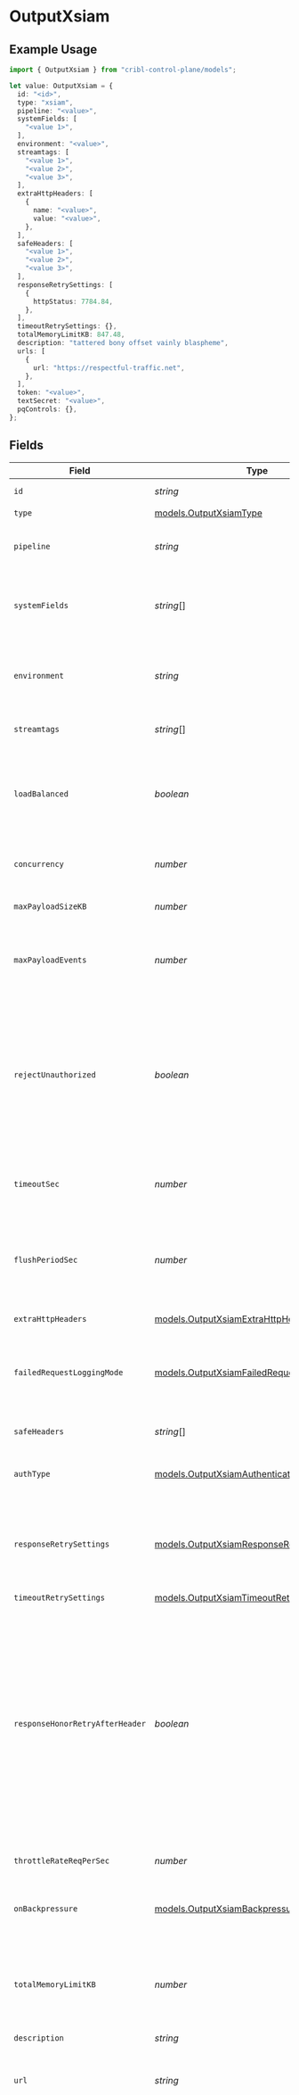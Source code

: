 # OutputXsiam

## Example Usage

```typescript
import { OutputXsiam } from "cribl-control-plane/models";

let value: OutputXsiam = {
  id: "<id>",
  type: "xsiam",
  pipeline: "<value>",
  systemFields: [
    "<value 1>",
  ],
  environment: "<value>",
  streamtags: [
    "<value 1>",
    "<value 2>",
    "<value 3>",
  ],
  extraHttpHeaders: [
    {
      name: "<value>",
      value: "<value>",
    },
  ],
  safeHeaders: [
    "<value 1>",
    "<value 2>",
    "<value 3>",
  ],
  responseRetrySettings: [
    {
      httpStatus: 7784.84,
    },
  ],
  timeoutRetrySettings: {},
  totalMemoryLimitKB: 847.48,
  description: "tattered bony offset vainly blaspheme",
  urls: [
    {
      url: "https://respectful-traffic.net",
    },
  ],
  token: "<value>",
  textSecret: "<value>",
  pqControls: {},
};
```

## Fields

| Field                                                                                                                                                                                                                                                                                                                                            | Type                                                                                                                                                                                                                                                                                                                                             | Required                                                                                                                                                                                                                                                                                                                                         | Description                                                                                                                                                                                                                                                                                                                                      |
| ------------------------------------------------------------------------------------------------------------------------------------------------------------------------------------------------------------------------------------------------------------------------------------------------------------------------------------------------ | ------------------------------------------------------------------------------------------------------------------------------------------------------------------------------------------------------------------------------------------------------------------------------------------------------------------------------------------------ | ------------------------------------------------------------------------------------------------------------------------------------------------------------------------------------------------------------------------------------------------------------------------------------------------------------------------------------------------ | ------------------------------------------------------------------------------------------------------------------------------------------------------------------------------------------------------------------------------------------------------------------------------------------------------------------------------------------------ |
| `id`                                                                                                                                                                                                                                                                                                                                             | *string*                                                                                                                                                                                                                                                                                                                                         | :heavy_minus_sign:                                                                                                                                                                                                                                                                                                                               | Unique ID for this output                                                                                                                                                                                                                                                                                                                        |
| `type`                                                                                                                                                                                                                                                                                                                                           | [models.OutputXsiamType](../models/outputxsiamtype.md)                                                                                                                                                                                                                                                                                           | :heavy_check_mark:                                                                                                                                                                                                                                                                                                                               | N/A                                                                                                                                                                                                                                                                                                                                              |
| `pipeline`                                                                                                                                                                                                                                                                                                                                       | *string*                                                                                                                                                                                                                                                                                                                                         | :heavy_minus_sign:                                                                                                                                                                                                                                                                                                                               | Pipeline to process data before sending out to this output                                                                                                                                                                                                                                                                                       |
| `systemFields`                                                                                                                                                                                                                                                                                                                                   | *string*[]                                                                                                                                                                                                                                                                                                                                       | :heavy_minus_sign:                                                                                                                                                                                                                                                                                                                               | Fields to automatically add to events, such as cribl_pipe. Supports wildcards.                                                                                                                                                                                                                                                                   |
| `environment`                                                                                                                                                                                                                                                                                                                                    | *string*                                                                                                                                                                                                                                                                                                                                         | :heavy_minus_sign:                                                                                                                                                                                                                                                                                                                               | Optionally, enable this config only on a specified Git branch. If empty, will be enabled everywhere.                                                                                                                                                                                                                                             |
| `streamtags`                                                                                                                                                                                                                                                                                                                                     | *string*[]                                                                                                                                                                                                                                                                                                                                       | :heavy_minus_sign:                                                                                                                                                                                                                                                                                                                               | Tags for filtering and grouping in @{product}                                                                                                                                                                                                                                                                                                    |
| `loadBalanced`                                                                                                                                                                                                                                                                                                                                   | *boolean*                                                                                                                                                                                                                                                                                                                                        | :heavy_minus_sign:                                                                                                                                                                                                                                                                                                                               | Enable for optimal performance. Even if you have one hostname, it can expand to multiple IPs. If disabled, consider enabling round-robin DNS.                                                                                                                                                                                                    |
| `concurrency`                                                                                                                                                                                                                                                                                                                                    | *number*                                                                                                                                                                                                                                                                                                                                         | :heavy_minus_sign:                                                                                                                                                                                                                                                                                                                               | Maximum number of ongoing requests before blocking                                                                                                                                                                                                                                                                                               |
| `maxPayloadSizeKB`                                                                                                                                                                                                                                                                                                                               | *number*                                                                                                                                                                                                                                                                                                                                         | :heavy_minus_sign:                                                                                                                                                                                                                                                                                                                               | Maximum size, in KB, of the request body                                                                                                                                                                                                                                                                                                         |
| `maxPayloadEvents`                                                                                                                                                                                                                                                                                                                               | *number*                                                                                                                                                                                                                                                                                                                                         | :heavy_minus_sign:                                                                                                                                                                                                                                                                                                                               | Maximum number of events to include in the request body. Default is 0 (unlimited).                                                                                                                                                                                                                                                               |
| `rejectUnauthorized`                                                                                                                                                                                                                                                                                                                             | *boolean*                                                                                                                                                                                                                                                                                                                                        | :heavy_minus_sign:                                                                                                                                                                                                                                                                                                                               | Reject certificates not authorized by a CA in the CA certificate path or by another trusted CA (such as the system's).<br/>        Enabled by default. When this setting is also present in TLS Settings (Client Side),<br/>        that value will take precedence.                                                                             |
| `timeoutSec`                                                                                                                                                                                                                                                                                                                                     | *number*                                                                                                                                                                                                                                                                                                                                         | :heavy_minus_sign:                                                                                                                                                                                                                                                                                                                               | Amount of time, in seconds, to wait for a request to complete before canceling it                                                                                                                                                                                                                                                                |
| `flushPeriodSec`                                                                                                                                                                                                                                                                                                                                 | *number*                                                                                                                                                                                                                                                                                                                                         | :heavy_minus_sign:                                                                                                                                                                                                                                                                                                                               | Maximum time between requests. Small values could cause the payload size to be smaller than the configured Body size limit.                                                                                                                                                                                                                      |
| `extraHttpHeaders`                                                                                                                                                                                                                                                                                                                               | [models.OutputXsiamExtraHttpHeader](../models/outputxsiamextrahttpheader.md)[]                                                                                                                                                                                                                                                                   | :heavy_minus_sign:                                                                                                                                                                                                                                                                                                                               | Headers to add to all events                                                                                                                                                                                                                                                                                                                     |
| `failedRequestLoggingMode`                                                                                                                                                                                                                                                                                                                       | [models.OutputXsiamFailedRequestLoggingMode](../models/outputxsiamfailedrequestloggingmode.md)                                                                                                                                                                                                                                                   | :heavy_minus_sign:                                                                                                                                                                                                                                                                                                                               | Data to log when a request fails. All headers are redacted by default, unless listed as safe headers below.                                                                                                                                                                                                                                      |
| `safeHeaders`                                                                                                                                                                                                                                                                                                                                    | *string*[]                                                                                                                                                                                                                                                                                                                                       | :heavy_minus_sign:                                                                                                                                                                                                                                                                                                                               | List of headers that are safe to log in plain text                                                                                                                                                                                                                                                                                               |
| `authType`                                                                                                                                                                                                                                                                                                                                       | [models.OutputXsiamAuthenticationMethod](../models/outputxsiamauthenticationmethod.md)                                                                                                                                                                                                                                                           | :heavy_minus_sign:                                                                                                                                                                                                                                                                                                                               | Enter a token directly, or provide a secret referencing a token                                                                                                                                                                                                                                                                                  |
| `responseRetrySettings`                                                                                                                                                                                                                                                                                                                          | [models.OutputXsiamResponseRetrySetting](../models/outputxsiamresponseretrysetting.md)[]                                                                                                                                                                                                                                                         | :heavy_minus_sign:                                                                                                                                                                                                                                                                                                                               | Automatically retry after unsuccessful response status codes, such as 429 (Too Many Requests) or 503 (Service Unavailable)                                                                                                                                                                                                                       |
| `timeoutRetrySettings`                                                                                                                                                                                                                                                                                                                           | [models.OutputXsiamTimeoutRetrySettings](../models/outputxsiamtimeoutretrysettings.md)                                                                                                                                                                                                                                                           | :heavy_minus_sign:                                                                                                                                                                                                                                                                                                                               | N/A                                                                                                                                                                                                                                                                                                                                              |
| `responseHonorRetryAfterHeader`                                                                                                                                                                                                                                                                                                                  | *boolean*                                                                                                                                                                                                                                                                                                                                        | :heavy_minus_sign:                                                                                                                                                                                                                                                                                                                               | Honor any Retry-After header that specifies a delay (in seconds) no longer than 180 seconds after the retry request. @{product} limits the delay to 180 seconds, even if the Retry-After header specifies a longer delay. When enabled, takes precedence over user-configured retry options. When disabled, all Retry-After headers are ignored. |
| `throttleRateReqPerSec`                                                                                                                                                                                                                                                                                                                          | *number*                                                                                                                                                                                                                                                                                                                                         | :heavy_minus_sign:                                                                                                                                                                                                                                                                                                                               | Maximum number of requests to limit to per second                                                                                                                                                                                                                                                                                                |
| `onBackpressure`                                                                                                                                                                                                                                                                                                                                 | [models.OutputXsiamBackpressureBehavior](../models/outputxsiambackpressurebehavior.md)                                                                                                                                                                                                                                                           | :heavy_minus_sign:                                                                                                                                                                                                                                                                                                                               | How to handle events when all receivers are exerting backpressure                                                                                                                                                                                                                                                                                |
| `totalMemoryLimitKB`                                                                                                                                                                                                                                                                                                                             | *number*                                                                                                                                                                                                                                                                                                                                         | :heavy_minus_sign:                                                                                                                                                                                                                                                                                                                               | Maximum total size of the batches waiting to be sent. If left blank, defaults to 5 times the max body size (if set). If 0, no limit is enforced.                                                                                                                                                                                                 |
| `description`                                                                                                                                                                                                                                                                                                                                    | *string*                                                                                                                                                                                                                                                                                                                                         | :heavy_minus_sign:                                                                                                                                                                                                                                                                                                                               | N/A                                                                                                                                                                                                                                                                                                                                              |
| `url`                                                                                                                                                                                                                                                                                                                                            | *string*                                                                                                                                                                                                                                                                                                                                         | :heavy_minus_sign:                                                                                                                                                                                                                                                                                                                               | XSIAM endpoint URL to send events to, such as https://api-{tenant external URL}/logs/v1/event                                                                                                                                                                                                                                                    |
| `useRoundRobinDns`                                                                                                                                                                                                                                                                                                                               | *boolean*                                                                                                                                                                                                                                                                                                                                        | :heavy_minus_sign:                                                                                                                                                                                                                                                                                                                               | Enable round-robin DNS lookup. When a DNS server returns multiple addresses, @{product} will cycle through them in the order returned. For optimal performance, consider enabling this setting for non-load balanced destinations.                                                                                                               |
| `excludeSelf`                                                                                                                                                                                                                                                                                                                                    | *boolean*                                                                                                                                                                                                                                                                                                                                        | :heavy_minus_sign:                                                                                                                                                                                                                                                                                                                               | Exclude all IPs of the current host from the list of any resolved hostnames                                                                                                                                                                                                                                                                      |
| `urls`                                                                                                                                                                                                                                                                                                                                           | [models.OutputXsiamUrl](../models/outputxsiamurl.md)[]                                                                                                                                                                                                                                                                                           | :heavy_minus_sign:                                                                                                                                                                                                                                                                                                                               | N/A                                                                                                                                                                                                                                                                                                                                              |
| `dnsResolvePeriodSec`                                                                                                                                                                                                                                                                                                                            | *number*                                                                                                                                                                                                                                                                                                                                         | :heavy_minus_sign:                                                                                                                                                                                                                                                                                                                               | The interval in which to re-resolve any hostnames and pick up destinations from A records                                                                                                                                                                                                                                                        |
| `loadBalanceStatsPeriodSec`                                                                                                                                                                                                                                                                                                                      | *number*                                                                                                                                                                                                                                                                                                                                         | :heavy_minus_sign:                                                                                                                                                                                                                                                                                                                               | How far back in time to keep traffic stats for load balancing purposes                                                                                                                                                                                                                                                                           |
| `token`                                                                                                                                                                                                                                                                                                                                          | *string*                                                                                                                                                                                                                                                                                                                                         | :heavy_minus_sign:                                                                                                                                                                                                                                                                                                                               | XSIAM authentication token                                                                                                                                                                                                                                                                                                                       |
| `textSecret`                                                                                                                                                                                                                                                                                                                                     | *string*                                                                                                                                                                                                                                                                                                                                         | :heavy_minus_sign:                                                                                                                                                                                                                                                                                                                               | Select or create a stored text secret                                                                                                                                                                                                                                                                                                            |
| `pqStrictOrdering`                                                                                                                                                                                                                                                                                                                               | *boolean*                                                                                                                                                                                                                                                                                                                                        | :heavy_minus_sign:                                                                                                                                                                                                                                                                                                                               | Use FIFO (first in, first out) processing. Disable to forward new events to receivers before queue is flushed.                                                                                                                                                                                                                                   |
| `pqRatePerSec`                                                                                                                                                                                                                                                                                                                                   | *number*                                                                                                                                                                                                                                                                                                                                         | :heavy_minus_sign:                                                                                                                                                                                                                                                                                                                               | Throttling rate (in events per second) to impose while writing to Destinations from PQ. Defaults to 0, which disables throttling.                                                                                                                                                                                                                |
| `pqMode`                                                                                                                                                                                                                                                                                                                                         | [models.OutputXsiamMode](../models/outputxsiammode.md)                                                                                                                                                                                                                                                                                           | :heavy_minus_sign:                                                                                                                                                                                                                                                                                                                               | In Error mode, PQ writes events to the filesystem if the Destination is unavailable. In Backpressure mode, PQ writes events to the filesystem when it detects backpressure from the Destination. In Always On mode, PQ always writes events to the filesystem.                                                                                   |
| `pqMaxBufferSize`                                                                                                                                                                                                                                                                                                                                | *number*                                                                                                                                                                                                                                                                                                                                         | :heavy_minus_sign:                                                                                                                                                                                                                                                                                                                               | The maximum number of events to hold in memory before writing the events to disk                                                                                                                                                                                                                                                                 |
| `pqMaxBackpressureSec`                                                                                                                                                                                                                                                                                                                           | *number*                                                                                                                                                                                                                                                                                                                                         | :heavy_minus_sign:                                                                                                                                                                                                                                                                                                                               | How long (in seconds) to wait for backpressure to resolve before engaging the queue                                                                                                                                                                                                                                                              |
| `pqMaxFileSize`                                                                                                                                                                                                                                                                                                                                  | *string*                                                                                                                                                                                                                                                                                                                                         | :heavy_minus_sign:                                                                                                                                                                                                                                                                                                                               | The maximum size to store in each queue file before closing and optionally compressing (KB, MB, etc.)                                                                                                                                                                                                                                            |
| `pqMaxSize`                                                                                                                                                                                                                                                                                                                                      | *string*                                                                                                                                                                                                                                                                                                                                         | :heavy_minus_sign:                                                                                                                                                                                                                                                                                                                               | The maximum disk space that the queue can consume (as an average per Worker Process) before queueing stops. Enter a numeral with units of KB, MB, etc.                                                                                                                                                                                           |
| `pqPath`                                                                                                                                                                                                                                                                                                                                         | *string*                                                                                                                                                                                                                                                                                                                                         | :heavy_minus_sign:                                                                                                                                                                                                                                                                                                                               | The location for the persistent queue files. To this field's value, the system will append: /<worker-id>/<output-id>.                                                                                                                                                                                                                            |
| `pqCompress`                                                                                                                                                                                                                                                                                                                                     | [models.OutputXsiamCompression](../models/outputxsiamcompression.md)                                                                                                                                                                                                                                                                             | :heavy_minus_sign:                                                                                                                                                                                                                                                                                                                               | Codec to use to compress the persisted data                                                                                                                                                                                                                                                                                                      |
| `pqOnBackpressure`                                                                                                                                                                                                                                                                                                                               | [models.OutputXsiamQueueFullBehavior](../models/outputxsiamqueuefullbehavior.md)                                                                                                                                                                                                                                                                 | :heavy_minus_sign:                                                                                                                                                                                                                                                                                                                               | How to handle events when the queue is exerting backpressure (full capacity or low disk). 'Block' is the same behavior as non-PQ blocking. 'Drop new data' throws away incoming data, while leaving the contents of the PQ unchanged.                                                                                                            |
| `pqControls`                                                                                                                                                                                                                                                                                                                                     | [models.OutputXsiamPqControls](../models/outputxsiampqcontrols.md)                                                                                                                                                                                                                                                                               | :heavy_minus_sign:                                                                                                                                                                                                                                                                                                                               | N/A                                                                                                                                                                                                                                                                                                                                              |